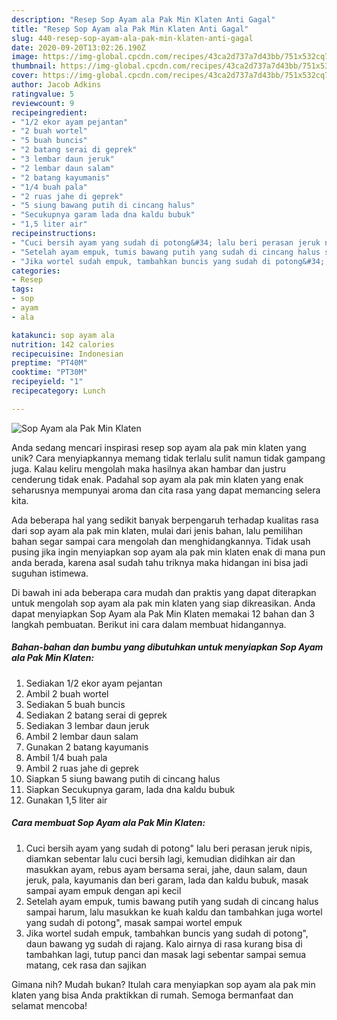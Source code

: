 ```yaml
---
description: "Resep Sop Ayam ala Pak Min Klaten Anti Gagal"
title: "Resep Sop Ayam ala Pak Min Klaten Anti Gagal"
slug: 440-resep-sop-ayam-ala-pak-min-klaten-anti-gagal
date: 2020-09-20T13:02:26.190Z
image: https://img-global.cpcdn.com/recipes/43ca2d737a7d43bb/751x532cq70/sop-ayam-ala-pak-min-klaten-foto-resep-utama.jpg
thumbnail: https://img-global.cpcdn.com/recipes/43ca2d737a7d43bb/751x532cq70/sop-ayam-ala-pak-min-klaten-foto-resep-utama.jpg
cover: https://img-global.cpcdn.com/recipes/43ca2d737a7d43bb/751x532cq70/sop-ayam-ala-pak-min-klaten-foto-resep-utama.jpg
author: Jacob Adkins
ratingvalue: 5
reviewcount: 9
recipeingredient:
- "1/2 ekor ayam pejantan"
- "2 buah wortel"
- "5 buah buncis"
- "2 batang serai di geprek"
- "3 lembar daun jeruk"
- "2 lembar daun salam"
- "2 batang kayumanis"
- "1/4 buah pala"
- "2 ruas jahe di geprek"
- "5 siung bawang putih di cincang halus"
- "Secukupnya garam lada dna kaldu bubuk"
- "1,5 liter air"
recipeinstructions:
- "Cuci bersih ayam yang sudah di potong&#34; lalu beri perasan jeruk nipis, diamkan sebentar lalu cuci bersih lagi, kemudian didihkan air dan masukkan ayam, rebus ayam bersama serai, jahe, daun salam, daun jeruk, pala, kayumanis dan beri garam, lada dan kaldu bubuk, masak sampai ayam empuk dengan api kecil"
- "Setelah ayam empuk, tumis bawang putih yang sudah di cincang halus sampai harum, lalu masukkan ke kuah kaldu dan tambahkan juga wortel yang sudah di potong&#34;, masak sampai wortel empuk"
- "Jika wortel sudah empuk, tambahkan buncis yang sudah di potong&#34;, daun bawang yg sudah di rajang. Kalo airnya di rasa kurang bisa di tambahkan lagi, tutup panci dan masak lagi sebentar sampai semua matang, cek rasa dan sajikan"
categories:
- Resep
tags:
- sop
- ayam
- ala

katakunci: sop ayam ala 
nutrition: 142 calories
recipecuisine: Indonesian
preptime: "PT40M"
cooktime: "PT30M"
recipeyield: "1"
recipecategory: Lunch

---
```



![Sop Ayam ala Pak Min Klaten](https://img-global.cpcdn.com/recipes/43ca2d737a7d43bb/751x532cq70/sop-ayam-ala-pak-min-klaten-foto-resep-utama.jpg)

Anda sedang mencari inspirasi resep sop ayam ala pak min klaten yang unik? Cara menyiapkannya memang tidak terlalu sulit namun tidak gampang juga. Kalau keliru mengolah maka hasilnya akan hambar dan justru cenderung tidak enak. Padahal sop ayam ala pak min klaten yang enak seharusnya mempunyai aroma dan cita rasa yang dapat memancing selera kita.



Ada beberapa hal yang sedikit banyak berpengaruh terhadap kualitas rasa dari sop ayam ala pak min klaten, mulai dari jenis bahan, lalu pemilihan bahan segar sampai cara mengolah dan menghidangkannya. Tidak usah pusing jika ingin menyiapkan sop ayam ala pak min klaten enak di mana pun anda berada, karena asal sudah tahu triknya maka hidangan ini bisa jadi suguhan istimewa.


Di bawah ini ada beberapa cara mudah dan praktis yang dapat diterapkan untuk mengolah sop ayam ala pak min klaten yang siap dikreasikan. Anda dapat menyiapkan Sop Ayam ala Pak Min Klaten memakai 12 bahan dan 3 langkah pembuatan. Berikut ini cara dalam membuat hidangannya.

<!--inarticleads1-->

##### Bahan-bahan dan bumbu yang dibutuhkan untuk menyiapkan Sop Ayam ala Pak Min Klaten:

1. Sediakan 1/2 ekor ayam pejantan
1. Ambil 2 buah wortel
1. Sediakan 5 buah buncis
1. Sediakan 2 batang serai di geprek
1. Sediakan 3 lembar daun jeruk
1. Ambil 2 lembar daun salam
1. Gunakan 2 batang kayumanis
1. Ambil 1/4 buah pala
1. Ambil 2 ruas jahe di geprek
1. Siapkan 5 siung bawang putih di cincang halus
1. Siapkan Secukupnya garam, lada dna kaldu bubuk
1. Gunakan 1,5 liter air




<!--inarticleads2-->

##### Cara membuat Sop Ayam ala Pak Min Klaten:

1. Cuci bersih ayam yang sudah di potong&#34; lalu beri perasan jeruk nipis, diamkan sebentar lalu cuci bersih lagi, kemudian didihkan air dan masukkan ayam, rebus ayam bersama serai, jahe, daun salam, daun jeruk, pala, kayumanis dan beri garam, lada dan kaldu bubuk, masak sampai ayam empuk dengan api kecil
1. Setelah ayam empuk, tumis bawang putih yang sudah di cincang halus sampai harum, lalu masukkan ke kuah kaldu dan tambahkan juga wortel yang sudah di potong&#34;, masak sampai wortel empuk
1. Jika wortel sudah empuk, tambahkan buncis yang sudah di potong&#34;, daun bawang yg sudah di rajang. Kalo airnya di rasa kurang bisa di tambahkan lagi, tutup panci dan masak lagi sebentar sampai semua matang, cek rasa dan sajikan




Gimana nih? Mudah bukan? Itulah cara menyiapkan sop ayam ala pak min klaten yang bisa Anda praktikkan di rumah. Semoga bermanfaat dan selamat mencoba!
